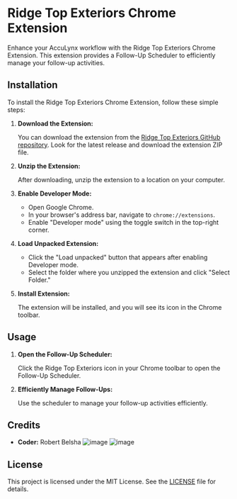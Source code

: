 # Ridge Top Exteriors Chrome Extension

Enhance your AccuLynx workflow with the Ridge Top Exteriors Chrome Extension. This extension provides a Follow-Up Scheduler to efficiently manage your follow-up activities.

## Installation

To install the Ridge Top Exteriors Chrome Extension, follow these simple steps:

1. **Download the Extension:**

   You can download the extension from the [Ridge Top Exteriors GitHub repository](https://github.com/ridgetopexteriors/ridge-top-ext). Look for the latest release and download the extension ZIP file.

2. **Unzip the Extension:**

   After downloading, unzip the extension to a location on your computer.

3. **Enable Developer Mode:**

   - Open Google Chrome.
   - In your browser's address bar, navigate to `chrome://extensions`.
   - Enable "Developer mode" using the toggle switch in the top-right corner.

4. **Load Unpacked Extension:**

   - Click the "Load unpacked" button that appears after enabling Developer mode.
   - Select the folder where you unzipped the extension and click "Select Folder."

5. **Install Extension:**

   The extension will be installed, and you will see its icon in the Chrome toolbar.

## Usage

1. **Open the Follow-Up Scheduler:**

   Click the Ridge Top Exteriors icon in your Chrome toolbar to open the Follow-Up Scheduler.

2. **Efficiently Manage Follow-Ups:**

   Use the scheduler to manage your follow-up activities efficiently.

## Credits

- **Coder:** Robert Belsha
![image](https://github.com/ridgetopexteriors/acculynxEXT/assets/148669151/9125b9b4-ae3b-4fb6-aeea-00e9e5839269)
![image](https://github.com/ridgetopexteriors/acculynxEXT/assets/148669151/c6e9f5fe-a98f-4527-8626-d918fb0795f2)

## License

This project is licensed under the MIT License. See the [LICENSE](LICENSE) file for details.
